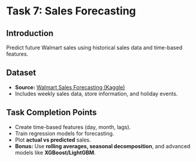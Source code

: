 # Task 7: Sales Forecasting

## Introduction
Predict future Walmart sales using historical sales data and time-based features.

## Dataset
- **Source:** [Walmart Sales Forecasting (Kaggle)](https://www.kaggle.com/)  
- Includes weekly sales data, store information, and holiday events.

## Task Completion Points
- Create time-based features (day, month, lags).  
- Train regression models for forecasting.  
- Plot **actual vs predicted** sales.  
- **Bonus:** Use **rolling averages, seasonal decomposition**, and advanced models like **XGBoost/LightGBM**.  

